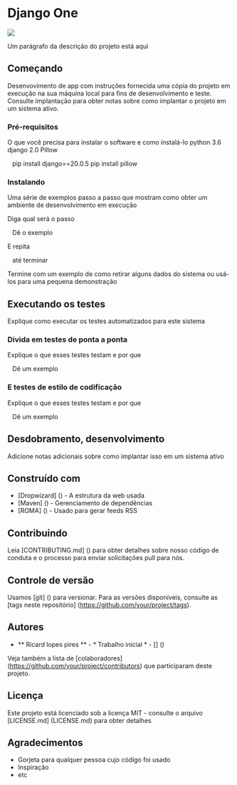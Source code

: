 # Django One


![](https://fiverr-res.cloudinary.com/images/t_main1,q_auto,f_auto/gigs/105085099/original/41dd8d734b59b8a28144b54f03058f12cccdfa88/do-everything-related-to-python-django.png)

Um parágrafo da descrição do projeto está aqui

## Começando

Desenvovimento de app com  instruções fornecida uma cópia do projeto em execução na sua máquina local para fins de desenvolvimento e teste. Consulte implantação para obter notas sobre como implantar o projeto em um sistema ativo.

### Pré-requisitos

O que você precisa para instalar o software e como instalá-lo
python 3.6
django 2.0
Pillow

`` ``
pip install django==20.0.5
pip install pillow
`` ``

### Instalando

Uma série de exemplos passo a passo que mostram como obter um ambiente de desenvolvimento em execução

Diga qual será o passo

`` ``
Dê o exemplo
`` ``

E repita

`` ``
até terminar
`` ``

Termine com um exemplo de como retirar alguns dados do sistema ou usá-los para uma pequena demonstração

## Executando os testes

Explique como executar os testes automatizados para este sistema

### Divida em testes de ponta a ponta

Explique o que esses testes testam e por que

`` ``
Dê um exemplo
`` ``

### E testes de estilo de codificação

Explique o que esses testes testam e por que

`` ``
Dê um exemplo
`` ``

## Desdobramento, desenvolvimento

Adicione notas adicionais sobre como implantar isso em um sistema ativo

## Construído com

* [Dropwizard] () - A estrutura da web usada
* [Maven] () - Gerenciamento de dependências
* [ROMA] () - Usado para gerar feeds RSS

## Contribuindo

Leia [CONTRIBUTING.md] () para obter detalhes sobre nosso código de conduta e o processo para enviar solicitações pull para nós.

## Controle de versão

Usamos [git] () para versionar. Para as versões disponíveis, consulte as [tags neste repositório] (https://github.com/your/project/tags).

## Autores

* ** Ricard lopes pires ** - * Trabalho inicial * - [] ()

Veja também a lista de [colaboradores] (https://github.com/your/project/contributors) que participaram deste projeto.

## Licença

Este projeto está licenciado sob a licença MIT - consulte o arquivo [LICENSE.md] (LICENSE.md) para obter detalhes

## Agradecimentos

* Gorjeta para qualquer pessoa cujo código foi usado
* Inspiração
* etc
